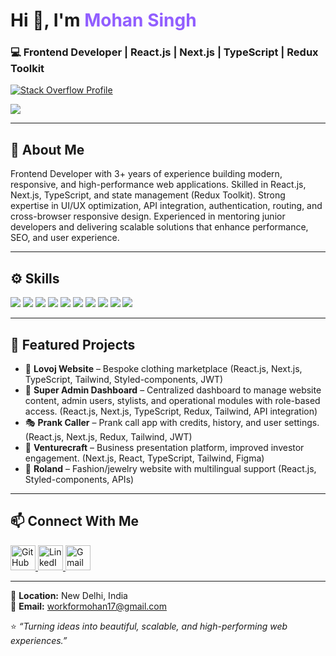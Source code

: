 <h1 align="left">Hi 👋, I'm <span style="color:#915eff;">Mohan Singh</span></h1>
<h3 align="left">💻 Frontend Developer | React.js | Next.js | TypeScript | Redux Toolkit</h3>

<p align="left">
  <a href="https://github.com/mohansingh17">
    <img src="https://readme-components.vercel.app/api?component=stackoverflow&stackoverflowid=8780399&textfill=black&fill=linear-gradient(90deg,%238EC5FC,%23E0C3FC)" alt="Stack Overflow Profile" />
  </a>
</p>

<p align="left">
  <a href="https://github.com/mohansingh17">
    <img src="https://skillicons.dev/icons?i=react,nextjs,typescript,redux,tailwind,git" />
  </a>
</p>


---

## 🧠 About Me  

Frontend Developer with 3+ years of experience building modern, responsive, and high-performance web applications. Skilled in React.js, Next.js, TypeScript, and state management (Redux Toolkit). Strong expertise in UI/UX optimization, API integration, authentication, routing, and cross-browser responsive design. Experienced in mentoring junior developers and delivering scalable solutions that enhance performance, SEO, and user experience.  

---

## ⚙️ Skills

<p align="left">  
  <a href="#"><img src="https://readme-components.vercel.app/api?component=logo&fill=auto&logo=react&animation=spin&svgfill=15d8fe" /></a>
  <a href="#"><img src="https://readme-components.vercel.app/api?component=logo&fill=auto&logo=next.js&svgfill=000000" /></a>
  <a href="#"><img src="https://readme-components.vercel.app/api?component=logo&fill=auto&logo=typescript&svgfill=2d79c7" /></a>
  <a href="#"><img src="https://readme-components.vercel.app/api?component=logo&fill=auto&logo=redux&svgfill=764abc" /></a>
  <a href="#"><img src="https://readme-components.vercel.app/api?component=logo&fill=auto&logo=tailwindcss&svgfill=38bdf8" /></a>
  <a href="#"><img src="https://readme-components.vercel.app/api?component=logo&fill=auto&logo=styled-components&svgfill=ff69b4" /></a>
  <a href="#"><img src="https://readme-components.vercel.app/api?component=logo&fill=auto&logo=bootstrap&svgfill=7952b3" /></a>
  <a href="#"><img src="https://readme-components.vercel.app/api?component=logo&fill=auto&logo=javascript&svgfill=f6df1c" /></a>
  <a href="#"><img src="https://readme-components.vercel.app/api?component=logo&fill=auto&logo=html5&svgfill=E44D26" /></a>
  <a href="#"><img src="https://readme-components.vercel.app/api?component=logo&fill=auto&logo=css3&svgfill=1572B6" /></a>
</p>

---

## 🧩 Featured Projects  

- 🧵 **Lovoj Website** – Bespoke clothing marketplace (React.js, Next.js, TypeScript, Tailwind, Styled-components, JWT)  
- 🧭 **Super Admin Dashboard** – Centralized dashboard to manage website content, admin users, stylists, and operational modules with role-based access. (React.js, Next.js, TypeScript, Redux, Tailwind, API integration)  
- 🎭 **Prank Caller** – Prank call app with credits, history, and user settings. (React.js, Next.js, Redux, Tailwind, JWT) 
- 💼 **Venturecraft** – Business presentation platform, improved investor engagement. (Next.js, React, TypeScript, Tailwind, Figma)  
- 💍 **Roland** – Fashion/jewelry website with multilingual support (React.js, Styled-components, APIs)

---

## 📫 Connect With Me  

<p align="left">
  <a href="https://github.com/mohansingh17" target="_blank">
    <img src="https://skillicons.dev/icons?i=github" width="40" height="40" alt="GitHub" />
  </a>
  <a href="https://www.linkedin.com/in/workformohan" target="_blank">
    <img src="https://skillicons.dev/icons?i=linkedin" width="40" height="40" alt="LinkedIn" />
  </a>
  <a href="mailto:workformohan17@gmail.com" target="_blank">
    <img src="https://skillicons.dev/icons?i=gmail" width="40" height="40" alt="Gmail" />
  </a>
</p>

---

📍 **Location:** New Delhi, India  
📧 **Email:** workformohan17@gmail.com  

⭐ *“Turning ideas into beautiful, scalable, and high-performing web experiences.”*
